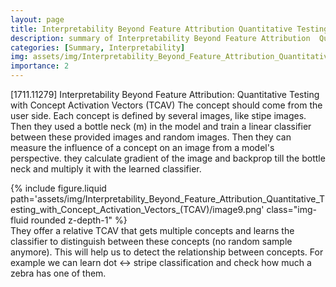 ```yaml
---
layout: page
title: Interpretability Beyond Feature Attribution Quantitative Testing with Concept Activation Vectors (TCAV)
description: summary of Interpretability Beyond Feature Attribution  Quantitative Testing with Concept Activation Vectors (TCAV)
categories: [Summary, Interpretability]
img: assets/img/Interpretability_Beyond_Feature_Attribution_Quantitative_Testing_with_Concept_Activation_Vectors_(TCAV)/image9.png 
importance: 2
---
```



[1711.11279] Interpretability Beyond Feature Attribution: Quantitative Testing with Concept Activation Vectors (TCAV)
The concept should come from the user side. Each concept is defined by several images, like stipe images. Then they used a bottle neck (m) in the model and train a linear classifier between these provided images and random images. Then they can measure the influence of a concept on an image from a model's perspective. they calculate gradient of the image and backprop till the bottle neck and multiply it with the learned classifier. 
<div class="row">
        <div class="col-sm mt-3 mt-md-0">
            {% include figure.liquid path='assets/img/Interpretability_Beyond_Feature_Attribution_Quantitative_Testing_with_Concept_Activation_Vectors_(TCAV)/image9.png' class="img-fluid rounded z-depth-1" %}
        </div>
    </div>
They offer a relative TCAV that gets multiple concepts and learns the classifier to distinguish between these concepts (no random sample anymore). This will help us to detect the relationship between concepts. For example we can learn dot <-> stripe classification and check how much a zebra has one of them. 
